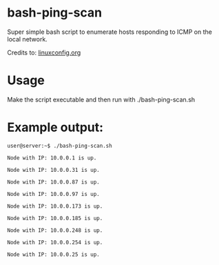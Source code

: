 # bash-ping-scan

Super simple bash script to enumerate hosts responding to ICMP on the local network.

Credits to: [linuxconfig.org](https://linuxconfig.org/bash-scripts-to-scan-and-monitor-network)

# Usage

Make the script executable and then run with ./bash-ping-scan.sh

# Example output:

```
user@server:~$ ./bash-ping-scan.sh

Node with IP: 10.0.0.1 is up.

Node with IP: 10.0.0.31 is up.

Node with IP: 10.0.0.87 is up.

Node with IP: 10.0.0.97 is up.

Node with IP: 10.0.0.173 is up.

Node with IP: 10.0.0.185 is up.

Node with IP: 10.0.0.248 is up.

Node with IP: 10.0.0.254 is up.

Node with IP: 10.0.0.25 is up.
```
